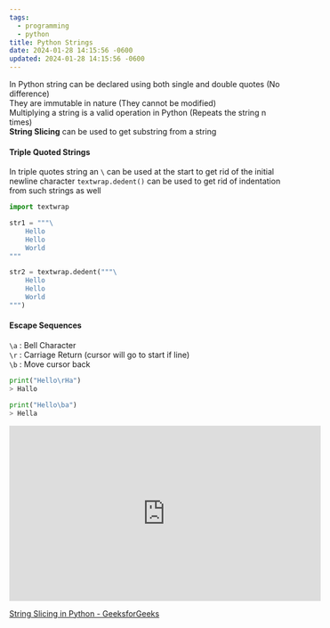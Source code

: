 ```yaml
---
tags:
  - programming
  - python
title: Python Strings
date: 2024-01-28 14:15:56 -0600
updated: 2024-01-28 14:15:56 -0600
---
```


In Python string can be declared using both single and double quotes (No difference)  
They are immutable in nature (They cannot be modified)  
Multiplying a string is a valid operation in Python (Repeats the string n times)  
**String Slicing** can be used to get substring from a string  

#### Triple Quoted Strings

In triple quotes string an `\` can be used at the start to get rid of the initial newline character
`textwrap.dedent()` can be used to get rid of indentation from such strings as well

```python
import textwrap

str1 = """\
	Hello
	Hello
	World
"""

str2 = textwrap.dedent("""\
	Hello
	Hello
	World
""")
```

#### Escape Sequences

`\a` : Bell Character  
`\r` : Carriage Return (cursor will go to start if line)  
`\b` : Move cursor back

```python
print("Hello\rHa")
> Hallo

print("Hello\ba")
> Hella
```

<iframe width="560" height="315" src="https://www.youtube-nocookie.com/embed/4Y4VrKa1lVs?si=L4_dguDbJtR-furP" title="YouTube video player" frameborder="0" allow="accelerometer; autoplay; clipboard-write; encrypted-media; gyroscope; picture-in-picture; web-share" allowfullscreen></iframe>

[String Slicing in Python - GeeksforGeeks](https://www.geeksforgeeks.org/string-slicing-in-python/)   
